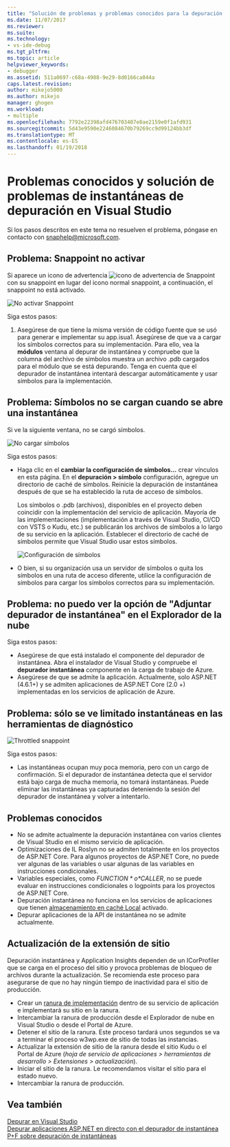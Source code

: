 ```yaml
---
title: "Solución de problemas y problemas conocidos para la depuración instantánea | Documentos de Microsoft"
ms.date: 11/07/2017
ms.reviewer: 
ms.suite: 
ms.technology:
- vs-ide-debug
ms.tgt_pltfrm: 
ms.topic: article
helpviewer_keywords:
- debugger
ms.assetid: 511a0697-c68a-4988-9e29-8d0166ca044a
caps.latest.revision: 
author: mikejo5000
ms.author: mikejo
manager: ghogen
ms.workload:
- multiple
ms.openlocfilehash: 7792e22398afd476703407e8ae2159e0f1afd931
ms.sourcegitcommit: 5d43e9590e2246084670b79269cc9d99124bb3df
ms.translationtype: MT
ms.contentlocale: es-ES
ms.lasthandoff: 01/19/2018
---
```

# <a name="troubleshooting-and-known-issues-for-snapshot-debugging-in-visual-studio"></a>Problemas conocidos y solución de problemas de instantáneas de depuración en Visual Studio

Si los pasos descritos en este tema no resuelven el problema, póngase en contacto con snaphelp@microsoft.com.

## <a name="issue-snappoint-does-not-turn-on"></a>Problema: Snappoint no activar

Si aparece un icono de advertencia ![icono de advertencia de Snappoint](../debugger/media/snapshot-troubleshooting-snappoint-warning-icon.png "icono de advertencia Snappoint") con su snappoint en lugar del icono normal snappoint, a continuación, el snappoint no está activado.

![No activar Snappoint](../debugger/media/snapshot-troubleshooting-dont-turn-on.png "Snappoint no activar")

Siga estos pasos:

1. Asegúrese de que tiene la misma versión de código fuente que se usó para generar e implementar su app.isua1. Asegúrese de que va a cargar los símbolos correctos para su implementación. Para ello, vea la **módulos** ventana al depurar de instantánea y compruebe que la columna del archivo de símbolos muestra un archivo .pdb cargados para el módulo que se está depurando. Tenga en cuenta que el depurador de instantánea intentará descargar automáticamente y usar símbolos para la implementación.

## <a name="issue-symbols-do-not-load-when-i-open-a-snapshot"></a>Problema: Símbolos no se cargan cuando se abre una instantánea

Si ve la siguiente ventana, no se cargó símbolos.

![No cargar símbolos](../debugger/media/snapshot-troubleshooting-symbols-wont-load.png "no cargar símbolos")

Siga estos pasos:

- Haga clic en el **cambiar la configuración de símbolos...** crear vínculos en esta página. En el **depuración > símbolo** configuración, agregue un directorio de caché de símbolos. Reinicie la depuración de instantánea después de que se ha establecido la ruta de acceso de símbolos.

   Los símbolos o .pdb (archivos), disponibles en el proyecto deben coincidir con la implementación del servicio de aplicación. Mayoría de las implementaciones (implementación a través de Visual Studio, CI/CD con VSTS o Kudu, etc.) se publicarán los archivos de símbolos a lo largo de su servicio en la aplicación. Establecer el directorio de caché de símbolos permite que Visual Studio usar estos símbolos.

   ![Configuración de símbolos](../debugger/media/snapshot-troubleshooting-symbol-settings.png "configuración de símbolos")

- O bien, si su organización usa un servidor de símbolos o quita los símbolos en una ruta de acceso diferente, utilice la configuración de símbolos para cargar los símbolos correctos para su implementación.

## <a name="issue-i-cannot-see-the-attach-snapshot-debugger-option-in-the-cloud-explorer"></a>Problema: no puedo ver la opción de "Adjuntar depurador de instantánea" en el Explorador de la nube

Siga estos pasos:

- Asegúrese de que está instalado el componente del depurador de instantánea. Abra el instalador de Visual Studio y compruebe el **depurador instantánea** componente en la carga de trabajo de Azure.
- Asegúrese de que se admite la aplicación. Actualmente, solo ASP.NET (4.6.1+) y se admiten aplicaciones de ASP.NET Core (2.0 +) implementadas en los servicios de aplicación de Azure.

## <a name="issue-i-only-see-throttled-snapshots-in-the-diagnostic-tools"></a>Problema: sólo se ve limitado instantáneas en las herramientas de diagnóstico

![Throttled snappoint](../debugger/media/snapshot-troubleshooting-throttled-snapshots.png "limitadas snappoint")

Siga estos pasos:

- Las instantáneas ocupan muy poca memoria, pero con un cargo de confirmación. Si el depurador de instantánea detecta que el servidor está bajo carga de mucha memoria, no tomará instantáneas. Puede eliminar las instantáneas ya capturadas deteniendo la sesión del depurador de instantánea y volver a intentarlo.

## <a name="known-issues"></a>Problemas conocidos

- No se admite actualmente la depuración instantánea con varios clientes de Visual Studio en el mismo servicio de aplicación.
- Optimizaciones de IL Roslyn no se admiten totalmente en los proyectos de ASP.NET Core. Para algunos proyectos de ASP.NET Core, no puede ver algunas de las variables o usar algunas de las variables en instrucciones condicionales. 
- Variables especiales, como *$FUNCTION* o *$CALLER*, no se puede evaluar en instrucciones condicionales o logpoints para los proyectos de ASP.NET Core.
- Depuración instantánea no funciona en los servicios de aplicaciones que tienen [almacenamiento en caché Local](/azure/app-service/app-service-local-cache) activado.
- Depurar aplicaciones de la API de instantánea no se admite actualmente.

## <a name="site-extension-upgrade"></a>Actualización de la extensión de sitio

Depuración instantánea y Application Insights dependen de un ICorProfiler que se carga en el proceso del sitio y provoca problemas de bloqueo de archivos durante la actualización. Se recomienda este proceso para asegurarse de que no hay ningún tiempo de inactividad para el sitio de producción.

- Crear un [ranura de implementación](/azure/app-service/web-sites-staged-publishing) dentro de su servicio de aplicación e implementará su sitio en la ranura.
- Intercambiar la ranura de producción desde el Explorador de nube en Visual Studio o desde el Portal de Azure.
- Detener el sitio de la ranura. Este proceso tardará unos segundos se va a terminar el proceso w3wp.exe de sitio de todas las instancias.
- Actualizar la extensión de sitio de la ranura desde el sitio Kudu o el Portal de Azure (*hoja de servicio de aplicaciones > herramientas de desarrollo > Extensiones > actualización*).
- Iniciar el sitio de la ranura. Le recomendamos visitar el sitio para el estado nuevo.
- Intercambiar la ranura de producción.

## <a name="see-also"></a>Vea también

[Depurar en Visual Studio](../debugger/index.md)  
[Depurar aplicaciones ASP.NET en directo con el depurador de instantánea](../debugger/debug-live-azure-applications.md)  
[P+F sobre depuración de instantáneas](../debugger/debug-live-azure-apps-faq.md)  
